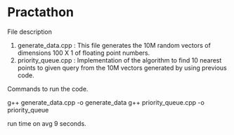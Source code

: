 # Practathon

File description

1. generate_data.cpp : This file generates the 10M random vectors of dimensions 100 X 1 of floating point numbers.
2. priority_queue.cpp : Implementation of the algorithm to find 10 nearest points to given query from the 10M vectors generated by using previous code.

Commands to run the code.

g++ generate_data.cpp -o generate_data
g++ priority_queue.cpp -o priority_queue

run time on avg 9 seconds.
